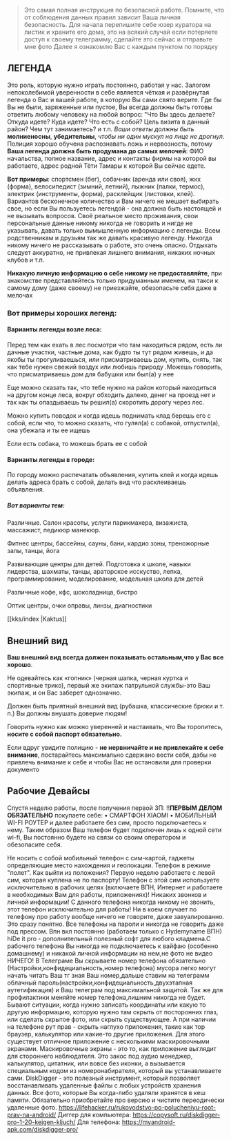 > Это самая полная инструкция по безопасной работе. Помните,  что от соблюдения данных правил зависит Ваша личная безопасность. Для начала перепишите себе юзер куратора на листик и храните его дома,  это на всякий случай если потеряете доступ к своему телеграмму,  сделайте это сейчас и отправьте мне фото Далее я ознакомлю Вас с каждым пунктом по порядку

## ЛЕГЕНДА  

Это роль,  которую нужно играть постоянно,  работая у нас. Залогом непоколебимой уверенности в себе является чёткая и развёрнутая легенда о Вас и вашей работе,  в которую Вы сами свято верите. Где бы Вы не были,  заряженные или пустое,  Вы всегда должны быть готовы ответить любому человеку на любой вопрос: "Что Вы здесь делаете? Откуда идете? Куда идете? Что есть с собой? Цель визита в данный район? Чем тут занимаетесь? и т.п. *Ваши ответы должны быть* **молниеносны**,  **убедительны**, *чтобы ни один мускул на лице не дрогнул*. Полиция хорошо обучена распознавать ложь и нервозность, потому **Ваша легенда должна быть продумана до самых мелочей**: ФИО начальства, полное название, адрес и контакты фирмы на которой вы работаете, адрес родной Тёти Тамары к которой Вы сейчас едете. 

**Вот примеры**: спортсмен (бег),  собачник (аренда или своя),  жкх (форма),  велосипедист (зимний,  летний),  лыжник (палки,  термос),  электрик (инструменты,  форма),  расклейщик (листовки,  клей). Вариантов бесконечное количество и Вам ничего не мешает выбирать свое,  но если Вы пользуетесь легендой - она должна быть настоящей и не вызывать вопросов. Своё реальное место проживания, свои персональные данные никому никогда не говорить и нигде не указывать,  давать только вымышленную информацию с легенды. Всем родственникам и друзьям так же давать красивую легенду. Никогда никому ничего не рассказывать о работе,  это очень опасно. Отдыхать следует аккуратно, не привлекая лишнего внимания,  никаких ночных клубов и т.п.  

**Никакую личную информацию о себе никому не предоставляйте**,  при знакомстве представляйтесь только придуманным именем,  на такси к самому дому (даже своему) не приезжайте,  обезопасьте себя даже в мелочах

### Вот примеры хороших легенд:

#### Варианты легенды возле леса:


Перед тем как ехать в лес посмотри что там находиться рядом, есть ли дачные участки, частные дома, как будто ты тут рядом живешь, и да якобы ты прогуливаешься, или присматриваешь дом, купить, снять, так как тебе нужен свежий воздух или любишь природу .Можешь говорить, что присматриваешь дом для бабушки или был(а) у нее

Еще можно сказать так, что тебе нужно на район который находиться на другом конце леса, вокруг обходить далеко, денег на проезд нет и так как ты опаздываешь ты решил(а) скоротить дорогу через лес.

Можно купить поводок и когда идешь поднимать клад берешь его с собой, если что, то можно сказать, что гулял(а) с собакой, отпустил(а), она убежала и ты ее ищешь

Если есть собака,  то можешь брать ее с собой

#### Варианты легенды в городе:

По городу можно распечатать объявления,  купить клей и когда идешь делать адреса брать с собой,  делать вид что расклеиваешь объявления.

##### Вот варианты тем:

 Различные. Салон красоты,  услуги парикмахера,  визажиста,  массажист,  педикюр манекюр.

 Фитнес центры,  бассейны,  сауны,  бани,  кардио зоны,  треножорные залы,  танцы,  йога

 Развивающие центры для детей. Подготовка к школе,  навыки лидерства,  шахматы,  танцы,  араторское исскуство,  лепка,  программирование,  моделирование,  модельная школа для детей 

 Различные кофе,  кфс,  шоколадница,  бистро

 Оптик центры,  очки оправы,  линзы,  диагностики

[[kks/index |Kaktus]]

## Внешний вид

**Ваш внешний вид всегда должен показывать остальным,что у Вас все хорошо**. 

Не одевайтесь как «гопник» (черная шапка, черная куртка и спортивные трико), первый же экипаж патрульной службы-это Ваш экипаж, и он Вас заберет однозначно. 

Должен быть приятный внешний вид (рубашка, классические брюки и т. п.) Вы должны внушать доверие людям! 

Говорить нужно как можно уверенней и настаивать, что Вы торопитесь, **носите с собой паспорт обязательно.**

Если вдруг увидите полицию - **не нервничайте и не привлекайте к себе внимание**, постарайтесь максимально сдержано вести себя, дабы не привлечь внимание к себе и чтобы Вас не остановили для проверки документо

## Рабочие Девайсы

Спустя неделю работы, после получения первой ЗП:
‼️**ПЕРВЫМ ДЕЛОМ ОБЯЗАТЕЛЬНО** покупаете себе:
•  СМАРТФОН XIAOMI
•  МОБИЛЬНЫЙ WI-FI РОУТЕР и далее работаете без сим, просто подключаетесь к нему. Таким образом Ваш телефон будет подключен лишь к одной сети wi-fi, Вы постоянно будете на связи со своим оператором и обезопасите себя. 

Не носить с собой мобильный телефон с сим-картой, гаджеты определяющие место нахождения и геолокации. Телефон в режиме "полет".
Как выйти из положения? Первую неделю работаете с левой сим, которая куплена не по паспорту! Телефон с этой сим используете исключительно в рабочих целях (включаете ВПН, Интернет и работаете в необходимых Вам для работы, приложениях)! Никаких звонков и личной информации! 
С данного телефона никогда никому не звонить, этот телефон исключительно для работы! Ни в коем случает по телефону про работу вообще ничего не говорите, даже завуалированно. Это сразу понятно. Все телефоны на пароли и никогда не говорить даже под прессом. Впн вкл постоянно (работаем только с  Hydemyname ВПН)
hiDe it pro - дополнительный полезный софт для любого кладмена.С рабочего телефона Вы никогда не подключаетесь к вайфаю (особенно домашнему) и никакой личной информации на нем,не фото не видео НИЧЕГО! В Телеграме Вы скрываете номер телефона обязательно (Настройки,конфидециальность,номер телефона) мусора легко могут начать читать Ваш тг зная Ваш номер,дальше ставим на телеграмм облачный пароль(настройки,конфидециальность,двухэтапная аутетификация) и Ваш телеграм под максимальной защитой. Так же для профилактики меняйте номер телефона,лишним никогда не будет.
Бывают ситуации, когда нужно записать координаты или какую то другую информацию, которую нужно там скрыть от посторонних глаз, или сделать скрытое фото, или скрыть существующее. А при наличии на телефоне рут прав - скрыть наглухо приложения, такие как тор браузер, калькулятор или какие-то другие приложения.
Для этого существует отличное приложение с несколькими маскировочными экранами. Маскировочные экраны - это то, как приложение выглядит для стороннего наблюдателя. Это закос под аудио менеджер, калькулятор, цитатник, или вовсе без иконки, а вызывается специальным кодом из номеронабирателя, который вы устанавливаете сами.
DiskDigger - это полезный инструмент, который позволяет восстанавливать удаленные файлы с любых устройств хранения данных. Все фото, которые Вы когда-либо удаляли хранятся в кеш памяти. Обязательно приобретайте про версию и чистите переодически удаленные фото.
https://lifehacker.ru/rukovodstvo-po-polucheniyu-root-prav-na-android/
Диггер для компьютера:
https://copysoft.ru/diskdigger-pro-1-20-kejgen-kljuch/
Для телефона:
https://myandroid-apk.com/diskdigger-pro/